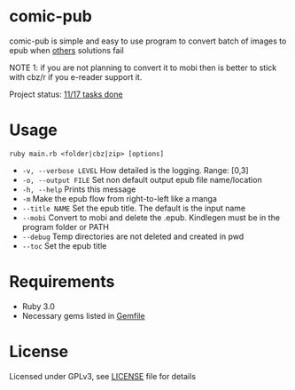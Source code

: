 
# comic-pub

comic-pub is simple and easy to use program to convert batch of images to epub when [others](https://github.com/ciromattia/kcc) solutions fail

NOTE 1: if you are not planning to convert it to mobi then is better to stick with cbz/r if you e-reader support it.  

Project status: [11/17 tasks done](https://github.com/HermesPasser/comic-pub/issues/1)

# Usage

``ruby main.rb <folder|cbz|zip> [options]``

 - ``-v, --verbose LEVEL`` How detailed is the logging. Range: \[0,3\]
 - ``-o, --output FILE`` Set non default output epub file name/location
 - ``-h, --help`` Prints this message
 - ``-m`` Make the epub flow from right-to-left like a manga
 - ``--title NAME`` Set the epub title. The default is the input name
 - ``--mobi`` Convert to mobi and delete the .epub. Kindlegen must be in the program folder or PATH
 - ``--debug`` Temp directories are not deleted and created in pwd
 - ``--toc`` Set the epub title

# Requirements

* Ruby 3.0
* Necessary gems listed in [Gemfile](Gemfile)

# License

Licensed under GPLv3, see [LICENSE](LICENSE) file for details

